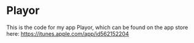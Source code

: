 Playor
======

This is the code for my app Playor, which can be found on the app store here: https://itunes.apple.com/app/id562152204
